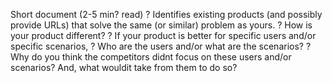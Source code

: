  Short document (2-5 min? read)
? Identifies existing products (and possibly provide URLs) that solve the same (or similar) problem as
yours.
? How is your product different?
? If your product is better for specific users and/or specific scenarios,
? Who are the users and/or what are the scenarios?
? Why do you think the competitors didnt focus on these users and/or scenarios? And, what
wouldit take from them to do so?

